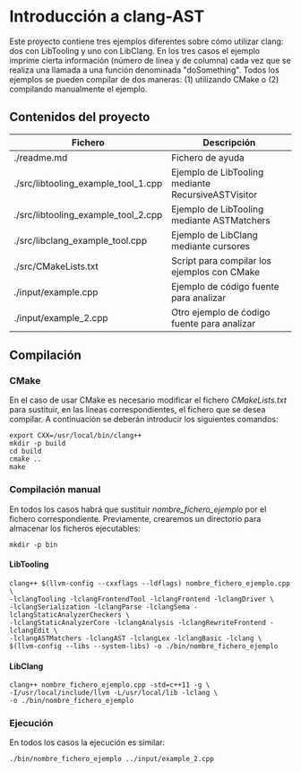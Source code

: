 # Introducción a clang-AST

Este proyecto contiene tres ejemplos diferentes sobre cómo utilizar clang: dos con LibTooling y uno con LibClang. En los tres casos el ejemplo imprime cierta información (número de línea y de columna) cada vez que se realiza una llamada a una función denominada "doSomething". Todos los ejemplos se pueden compilar de dos maneras: (1) utilizando CMake o (2) compilando manualmente el ejemplo.

## Contenidos del proyecto

| Fichero                             | Descripción                                        |
| ----------------------------------- | -------------------------------------------------- |
| ./readme.md                         | Fichero de ayuda                                   |
| ./src/libtooling_example_tool_1.cpp | Ejemplo de LibTooling mediante RecursiveASTVisitor |
| ./src/libtooling_example_tool_2.cpp | Ejemplo de LibTooling mediante ASTMatchers         |
| ./src/libclang_example_tool.cpp     | Ejemplo de LibClang mediante cursores              |
| ./src/CMakeLists.txt                | Script para compilar los ejemplos con CMake        |
| ./input/example.cpp                 | Ejemplo de código fuente para analizar             |
| ./input/example_2.cpp               | Otro ejemplo de ćodigo fuente para analizar        |

## Compilación

### CMake

En el caso de usar CMake es necesario modificar el fichero *CMakeLists.txt* para sustituir, en las líneas correspondientes, el fichero que se desea compilar. A continuación se deberán introducir los siguientes comandos:

```
export CXX=/usr/local/bin/clang++
mkdir -p build
cd build
cmake ..
make
```

### Compilación manual

En todos los casos habrá que sustituir *nombre_fichero_ejemplo* por el fichero correspondiente. Previamente, crearemos un directorio para almacenar los ficheros ejecutables:

```
mkdir -p bin
```

#### LibTooling

```
clang++ $(llvm-config --cxxflags --ldflags) nombre_fichero_ejemplo.cpp \
-lclangTooling -lclangFrontendTool -lclangFrontend -lclangDriver \
-lclangSerialization -lclangParse -lclangSema -lclangStaticAnalyzerCheckers \
-lclangStaticAnalyzerCore -lclangAnalysis -lclangRewriteFrontend -lclangEdit \
-lclangASTMatchers -lclangAST -lclangLex -lclangBasic -lclang \
$(llvm-config --libs --system-libs) -o ./bin/nombre_fichero_ejemplo
```

#### LibClang

```
clang++ nombre_fichero_ejemplo.cpp -std=c++11 -g \
-I/usr/local/include/llvm -L/usr/local/lib -lclang \
-o ./bin/nombre_fichero_ejemplo
```

### Ejecución

En todos los casos la ejecución es similar:

```
./bin/nombre_fichero_ejemplo ../input/example_2.cpp
```
